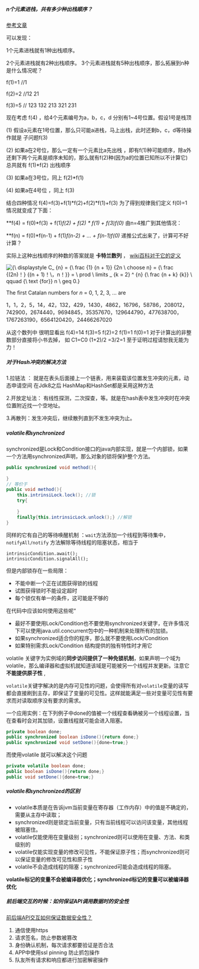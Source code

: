 ##### n个元素进栈，共有多少种出栈顺序？

[参考文章](https://blog.csdn.net/Zyearn/article/details/7758716)   

可以发现：

1个元素进栈就有1种出栈顺序。

2个元素进栈就有2种出栈顺序。 3个元素进栈就有5种出栈顺序，那么拓展到n种是什么情况呢？

f(1)=1  //1

f(2)=2  //12 21

f(3)=5  // 123 132 213 321 231

现在考虑 f(4) ，给4个元素编号为a，b，c，d 分别有1~4号位置。假设1号是栈顶

(1) 假设a元素在1号位置，那么只可能a进栈，马上出栈，此时还剩b，c，d等待操作就是 子问题f(3) 

(2) 如果a在2号位，那么一定有一个元素比a先出栈 ，即有f(1)种可能顺序，除a外还剩下两个元素是顺序未知的，那么就有f(2)种(因为a的位置已知所以不计算它)  总共就有 f(1)*f(2) 出栈顺序

(3) 如果a在3号位，同上  f(2)*f(1)

(4) 如果a在4号位 ，同上 f(3)



结合四种情况 f(4)=f(3)+f(1)*f(2)+f(2)*f(1)+f(3)  为了得到规律我们定义 f(0)=1  情况就变成了下面：

**f(4) = f(0)*f(3) + f(1)*f(2) + f(2) * f(1) + f(3)*f(0)**  由n=4推广到其他情况：

**f(n) = f(0)*f(n-1) + f(1)*f(n-2) + ... + f(n-1)*f(0)**   递推公式出来了，计算可不好计算？

实际上这种出栈顺序的种数的答案就是 **卡特兰数列** ， [wiki百科对于它的定义](https://en.wikipedia.org/wiki/Catalan_number) 

![{\ displaystyle C_ {n} = {\ frac {1} {n + 1}} {2n \ choose n} = {\ frac {(2n)！} {(n + 1)！\，n！}} = \ prod \ limits _ {k = 2} ^ {n} {\ frac {n + k} {k}} \ qquad {\ text {for}} n \ geq 0.}](https://wikimedia.org/api/rest_v1/media/math/render/svg/58374aa2b2e2c016a5b313e2bbd59940a2e1a5f9)

The first Catalan numbers for *n* = 0, 1, 2, 3, ... are  

1，1，2，5，14，42，132，429，1430，4862，16796，58786，208012，742900，2674440，9694845，35357670，129644790，477638700，1767263190，6564120420，24466267020

从这个数列中 很明显看出 f(4)=14  f(3)=5 f(2)=2 f(1)=1 f(0)=1   对于计算出的非整数部分直接将小书去掉， 如 C1=C0 (1+2)/2 =3/2=1  至于证明过程请恕我无能为力！



##### 对于Hash冲突的解决方法

1.拉链法  ： 就是在表头后面接上一个链表，用来装载该位置发生冲突的元素，动态申请空间  在Jdk8之后 HashMap和HashSet都是采用这种方法

2.开放定址法： 有线性探测，二次探查，等。就是在hash表中发生冲突时在冲突位置附近找一个空地址。

3.再散列：发生冲突后，继续散列直到不发生冲突为止。



##### volatile和synchronized 

synchronized是Lock和Condition接口的java内部实现，就是一个内部锁，如果一个方法用synchronized声明，那么对象的锁将保护整个方法。

```java
public synchronized void method(){
    
}
// 等价于
public void method(){
    this.intrinsiLock.lock(); //锁
    try{
        
    }
    finally{this.intrinsicLock.unlock();} //解锁
}
```

同样的它有自己的等待唤醒机制 ：`wait`方法添加一个线程到等待集中，`notifyAll/notify` 方法解除等待线程的阻塞状态，相当于  

```
intrinsicCondition.await();
intrinsicCondition.signalAll();
```

但是内部锁存在一些局限：

- 不能中断一个正在试图获得锁的线程
- 试图获得锁时不能设定超时
- 每个锁仅有单一的条件，这可能是不够的

在代码中应该如何使用这些呢“

- 最好不要使用Lock/Condition也不要使用synchronized关键字，在许多情况下可以使用java.util.concurrent包中的一种机制来处理所有的加锁。
- 如果synchronized适合你的程序，那么就不要使用Lock/Condition
- 如果特别需求Lock/Condition 结构提供的独有特性时才用它



volatile 关键字为实例域的**同步访问提供了一种免锁机制**，如果声明一个域为volatile，那么编译器和虚拟机就知道该域是可能被另一个线程并发更新。注意它**不能提供原子性** ,

`volatile`关键字解决的是内存可见性的问题，会使得所有对`volatile`变量的读写都会直接刷到主存，即保证了变量的可见性。这样就能满足一些对变量可见性有要求而对读取顺序没有要求的需求。

一个应用实例：在下列例子中done的值被一个线程查看确被另一个线程设置，当在查看时会对其加锁，设置线程就可能会进入阻塞。

```java
private boolean done;
public synchronized boolean isDone(){return done;}
public synchronized void setDone(){done=true;}  
```

而使用volatile 就可以解决这个问题

```java
private volatile boolean done;
public boolean isDone(){return done;}
public void setDone(){done=true;}  
```

##### **volatile和synchronized的区别**

- volatile本质是在告诉jvm当前变量在寄存器（工作内存）中的值是不确定的，需要从主存中读取；
-  synchronized则是锁定当前变量，只有当前线程可以访问该变量，其他线程被阻塞住。
- volatile仅能使用在变量级别；synchronized则可以使用在变量、方法、和类级别的
- volatile仅能实现变量的修改可见性，不能保证原子性；而synchronized则可以保证变量的修改可见性和原子性
- volatile不会造成线程的阻塞；synchronized可能会造成线程的阻塞。

**volatile标记的变量不会被编译器优化；synchronized标记的变量可以被编译器优化**



##### 前后端交互的时候：如何保证API调用数据时的安全性

[前后端API交互如何保证数据安全性？](https://juejin.im/post/5b149754f265da6e155d4748)

1. 通信使用https
2. 请求签名，防止参数被篡改
3. 身份确认机制，每次请求都要验证是否合法
4. APP中使用ssl pinning 防止抓包操作
5. 队友所有请求和响应都进行加密解密操作























